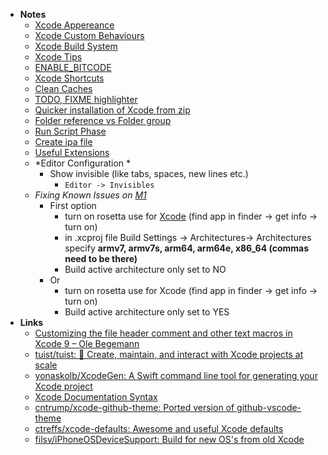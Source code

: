 - **Notes**
	- [Xcode Appereance](Xcode%20Appereance)
	- [Xcode Custom Behaviours](Xcode%20Custom%20Behaviours.md)
	- [Xcode Build System](Xcode%20Build%20System.md)
	- [Xcode Tips](Xcode%20Tips.md)
	- [ENABLE_BITCODE](ENABLE_BITCODE.md)
	- [Xcode Shortcuts](Xcode%20Shortcuts.md)
	- [Clean Caches](Clean%20Caches.md)
	- [TODO, FIXME highlighter](TODO,%20FIXME%20highlighter.md)
	- [Quicker installation of Xcode from zip](Quicker%20installation%20of%20Xcode%20from%20zip.md)
	- [Folder reference vs Folder group](Folder%20reference%20vs%20Folder%20group.md)
	- [Run Script Phase](Run%20Script%20Phase.md)
	- [Create ipa file](Create%20ipa%20file.md)
	- [Useful Extensions](Useful%20Extensions.md)
	- *Editor Configuration *
		- Show invisible (like tabs, spaces, new lines etc.)
			- `Editor -> Invisibles` 
	- *Fixing Known Issues on [M1](M1.md)*
		- First option
			- turn on rosetta use for [Xcode](Xcode.md)  (find app in finder -> get info -> turn on)
			- in .xcproj file Build Settings -> Architectures-> Architectures specify **armv7, armv7s, arm64, arm64e, x86_64 (commas need to be there)**
			- Build active architecture only set to NO
		- Or
			- turn on rosetta use for Xcode (find app in finder -> get info -> turn on)
			- Build active architecture only set to YES
- **Links**
	- [Customizing the file header comment and other text macros in Xcode 9 – Ole Begemann](https://oleb.net/blog/2017/07/xcode-9-text-macros)
	- [tuist/tuist: 🚀 Create, maintain, and interact with Xcode projects at scale](https://github.com/tuist/tuist)
	- [yonaskolb/XcodeGen: A Swift command line tool for generating your Xcode project](https://github.com/yonaskolb/XcodeGen)
	- [Xcode Documentation Syntax](https://sarunw.com/posts/swift-documentation/)
	- [cntrump/xcode-github-theme: Ported version of github-vscode-theme](https://github.com/cntrump/xcode-github-theme)
	- [ctreffs/xcode-defaults: Awesome and useful Xcode defaults](https://github.com/ctreffs/xcode-defaults)
	- [filsv/iPhoneOSDeviceSupport: Build for new OS's from old Xcode](https://github.com/filsv/iPhoneOSDeviceSupport)
